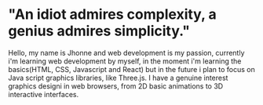 # "An idiot admires complexity, a genius admires simplicity."
Hello, my name is Jhonne and web development is my passion, currently i'm learning web development by myself, in the moment i'm learning the basics(HTML, CSS, Javascript and React) but in the future i plan to focus on Java script graphics libraries, like Three.js.
I have a genuine interest graphics designi in web browsers, from 2D basic animations to 3D interactive interfaces.
